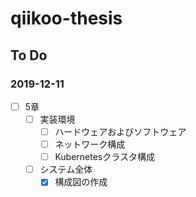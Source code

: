 # qiikoo-thesis

## To Do
### 2019-12-11
- [ ] 5章
   - [ ] 実装環境
      - [ ] ハードウェアおよびソフトウェア
      - [ ] ネットワーク構成
      - [ ] Kubernetesクラスタ構成
   - [ ] システム全体
      - [x] 構成図の作成
